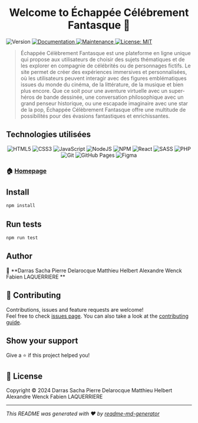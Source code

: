 <h1 align="center">Welcome to Échappée Célébrement Fantasque 👋</h1>
<p>
  <img alt="Version" src="https://img.shields.io/badge/version-v1-blue.svg?cacheSeconds=2592000" />
  <a href="https://github.com/WildCodeSchool/simple-jsphp#readme" target="_blank">
    <img alt="Documentation" src="https://img.shields.io/badge/documentation-yes-brightgreen.svg" />
  </a>
  <a href="https://github.com/WildCodeSchool/simple-jsphp/graphs/commit-activity" target="_blank">
    <img alt="Maintenance" src="https://img.shields.io/badge/Maintained%3F-yes-green.svg" />
  </a>
  <a href="https://github.com/WildCodeSchool/simple-jsphp/blob/master/LICENSE" target="_blank">
    <img alt="License: MIT" src="https://img.shields.io/github/license/FabienLqr Halcomberg MatthWCS PierreDelarocque /Échappée Célébrement Fantasque" />
  </a>
</p>

> Échappée Célèbrement Fantasque est une plateforme en ligne unique qui propose aux utilisateurs de choisir des sujets thématiques et de les explorer en compagnie de célébrités ou de personnages fictifs. Le site permet de créer des expériences immersives et personnalisées, où les utilisateurs peuvent interagir avec des figures emblématiques issues du monde du cinéma, de la littérature, de la musique et bien plus encore. Que ce soit pour une aventure virtuelle avec un super-héros de bande dessinée, une conversation philosophique avec un grand penseur historique, ou une escapade imaginaire avec une star de la pop, Échappée Célèbrement Fantasque offre une multitude de possibilités pour des évasions fantastiques et enrichissantes.

## Technologies utilisées

<p align="center">
  <img src="https://img.shields.io/badge/HTML5-E34F26?style=for-the-badge&logo=html5&logoColor=white" alt="HTML5">
  <img src="https://img.shields.io/badge/CSS3-1572B6?style=for-the-badge&logo=css3&logoColor=white" alt="CSS3">
  <img src="https://img.shields.io/badge/JavaScript-F7DF1E?style=for-the-badge&logo=javascript&logoColor=black" alt="JavaScript">
  <img src="https://img.shields.io/badge/Node.js-339933?style=for-the-badge&logo=nodedotjs&logoColor=white" alt="NodeJS">
  <img src="https://img.shields.io/badge/NPM-CB3837?style=for-the-badge&logo=npm&logoColor=white" alt="NPM">
  <img src="https://img.shields.io/badge/React-61DAFB?style=for-the-badge&logo=react&logoColor=black" alt="React">
  <img src="https://img.shields.io/badge/SASS-CC6699?style=for-the-badge&logo=sass&logoColor=white" alt="SASS">
  <img src="https://img.shields.io/badge/PHP-777BB4?style=for-the-badge&logo=php&logoColor=white" alt="PHP">
  <img src="https://img.shields.io/badge/Git-F05032?style=for-the-badge&logo=git&logoColor=white" alt="Git">
  <img src="https://img.shields.io/badge/GitHub_Pages-222222?style=for-the-badge&logo=github&logoColor=white" alt="GitHub Pages">
  <img src="https://img.shields.io/badge/Figma-F24E1E?style=for-the-badge&logo=figma&logoColor=white" alt="Figma">
</p>

### 🏠 [Homepage](https://echappee-celebrement-fantasque.netlify.app/)

## Install

```sh
npm install
```

## Run tests

```sh
npm run test
```

## Author

👤 **Darras Sacha Pierre Delarocque Matthieu Helbert Alexandre Wenck Fabien LAQUERRIERE **

## 🤝 Contributing

Contributions, issues and feature requests are welcome!<br />Feel free to check [issues page](https://github.com/WildCodeSchool/simple-jsphp/issues). You can also take a look at the [contributing guide](https://github.com/WildCodeSchool/simple-jsphp/blob/master/CONTRIBUTING.md).

## Show your support

Give a ⭐️ if this project helped you!

## 📝 License

Copyright © 2024 Darras Sacha Pierre Delarocque Matthieu Helbert Alexandre Wenck Fabien LAQUERRIERE

---

_This README was generated with ❤️ by [readme-md-generator](https://github.com/kefranabg/readme-md-generator)_
